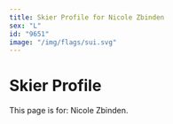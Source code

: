 ```yaml
---
title: Skier Profile for Nicole Zbinden
sex: "L"
id: "9651"
image: "/img/flags/sui.svg" 
---
```


# Skier Profile

This page is for: Nicole Zbinden.
    